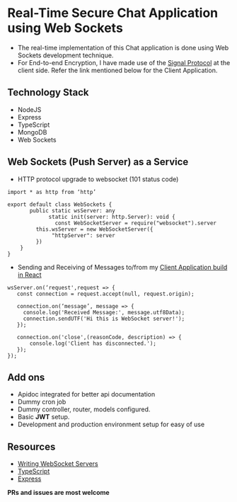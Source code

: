 # Real-Time Secure Chat Application using Web Sockets
 - The real-time implementation of this Chat application is done using Web Sockets development technique.
 - For End-to-end Encryption, I have made use of the [Signal Protocol](https://github.com/signalapp/libsignal-protocol-javascript) at the client side. Refer the link mentioned below for the Client Application.

## Technology Stack
 - NodeJS
 - Express
 - TypeScript
 - MongoDB
 - Web Sockets

## Web Sockets (Push Server) as a Service
 - HTTP protocol upgrade to websocket (101 status code)
 ```
 import * as http from ‘http’

 export default class WebSockets {
    	public static wsServer: any
			  static init(server: http.Server): void {
        		const WebSocketServer = require("websocket").server
          this.wsServer = new WebSocketServer({
               "httpServer": server
          })
     }
 }
 ```
 - Sending and Receiving of Messages to/from my [Client Application build in React](https://github.com/abhaykumar1415/realtime_chat_react)
 ```
 wsServer.on(‘request',request => {
    const connection = request.accept(null, request.origin);

    connection.on(‘message’, message => {
      console.log('Received Message:', message.utf8Data);
      connection.sendUTF('Hi this is WebSocket server!');
    });
    
    connection.on('close',(reasonCode, description) => {
        console.log('Client has disconnected.');
    });
});
 ```

## Add ons
 - Apidoc integrated for better api documentation
 - Dummy cron job
 - Dummy controller, router, models configured.
 - Basic **JWT** setup.
 - Development and production environment setup for easy of use

## Resources
 - [Writing WebSocket Servers](https://developer.mozilla.org/en-US/docs/Web/API/WebSockets_API/Writing_WebSocket_servers)
 - [TypeScript](https://www.typescriptlang.org/)
 - [Express](https://expressjs.com/)

**PRs and issues are most welcome**
